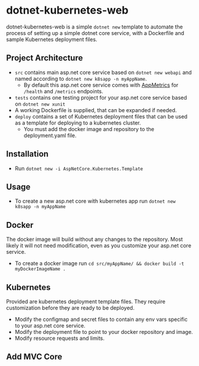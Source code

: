 # dotnet-kubernetes-web 

dotnet-kubernetes-web is a simple `dotnet new` template to automate the process of setting up a simple dotnet core service, with a Dockerfile and sample Kubernetes deployment files.

## Project Architecture

* `src` contains main asp.net core service based on `dotnet new webapi` and named according to `dotnet new k8sapp -n myAppName`.
  * By default this asp.net core service comes with [AppMetrics](https://www.app-metrics.io/) for `/health` and `/metrics` endpoints.
* `tests` contains one testing project for your asp.net core service based on `dotnet new xunit`
* A working Dockerfile is supplied, that can be expanded if needed.
* `deploy` contains a set of Kubernetes deployment files that can be used as a template for deploying to a kubernetes cluster. 
  * You must add the docker image and repository to the deployment.yaml file.

## Installation

* Run `dotnet new -i AspNetCore.Kubernetes.Template`

## Usage
* To create a new asp.net core with kubernetes app run `dotnet new k8sapp -n myAppName`

## Docker
The docker image will build without any changes to the repository. Most likely it will not need modification, even as you customize your
asp.net core service.

* To create a docker image run `cd src/myAppName/ && docker build -t myDockerImageName .`

## Kubernetes
Provided are kubernetes deployment template files. They require customization before they are ready to be deployed.

* Modify the configmap and secret files to contain any env vars specific to your asp.net core service.
* Modify the deployment file to point to your docker repository and image.
* Modify resource requests and limits.


## Add MVC Core
